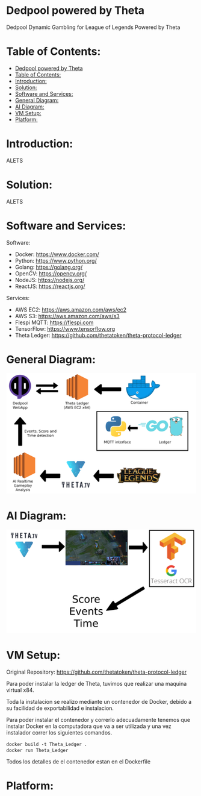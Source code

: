 # Dedpool powered by Theta
 Dedpool Dynamic Gambling for League of Legends Powered by Theta

 # Table of Contents:

- [Dedpool powered by Theta](#dedpool-powered-by-theta)
- [Table of Contents:](#table-of-contents)
- [Introduction:](#introduction)
- [Solution:](#solution)
- [Software and Services:](#software-and-services)
- [General Diagram:](#general-diagram)
- [AI Diagram:](#ai-diagram)
- [VM Setup:](#vm-setup)
- [Platform:](#platform)

# Introduction:

ALETS

# Solution:

ALETS

# Software and Services:

Software:
- Docker:
https://www.docker.com/
- Python:
https://www.python.org/
- Golang:
https://golang.org/
- OpenCV:
https://opencv.org/
- NodeJS:
https://nodejs.org/
- ReactJS:
https://reactjs.org/

Services:

- AWS EC2:
https://aws.amazon.com/aws/ec2
- AWS S3:
https://aws.amazon.com/aws/s3
- Flespi MQTT:
https://flespi.com
- TensorFlow:
https://www.tensorflow.org
- Theta Ledger:
https://github.com/thetatoken/theta-protocol-ledger

# General Diagram:

<img src="./Images/template.png">

# AI Diagram:

<img src="./Images/ai.png">

# VM Setup:

Original Repository: https://github.com/thetatoken/theta-protocol-ledger

Para poder instalar la ledger de Theta, tuvimos que realizar una maquina virtual x84.

Toda la instalacion se realizo mediante un contenedor de Docker, debido a su facilidad de exportabilidad e instalacion.

Para poder instalar el contenedor y correrlo adecuadamente tenemos que instalar Docker en la computadora que va a ser utilizada y una vez instalador correr los siguientes comandos.

    docker build -t Theta_Ledger .
    docker run Theta_Ledger

Todos los detalles de el contenedor estan en el Dockerfile

# Platform:





